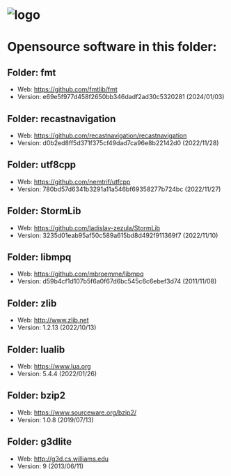 # ![logo](http://ascemu.org/images/logo.png)

# Opensource software in this folder:

## Folder: fmt
- Web: https://github.com/fmtlib/fmt
- Version: e69e5f977d458f2650bb346dadf2ad30c5320281 (2024/01/03)

## Folder: recastnavigation
- Web: https://github.com/recastnavigation/recastnavigation
- Version: d0b2ed8ff5d371f375cf49dad7ca96e8b22142d0 (2022/11/28)

## Folder: utf8cpp
- Web: https://github.com/nemtrif/utfcpp
- Version: 780bd57d6341b3291a11a546bf69358277b724bc (2022/11/27)

## Folder: StormLib
- Web: https://github.com/ladislav-zezula/StormLib
- Version: 3235d01eab95af50c589a615bd8d492f911369f7 (2022/11/10)

## Folder: libmpq
- Web: https://github.com/mbroemme/libmpq
- Version: d59b4cf1d107b5f6a0f67d6bc545c6c6ebef3d74 (2011/11/08)

## Folder: zlib
- Web: http://www.zlib.net
- Version: 1.2.13 (2022/10/13)

## Folder: lualib
- Web: https://www.lua.org
- Version: 5.4.4 (2022/01/26)

## Folder: bzip2
- Web: https://www.sourceware.org/bzip2/
- Version: 1.0.8 (2019/07/13)

## Folder: g3dlite
- Web: http://g3d.cs.williams.edu
- Version: 9 (2013/06/11)
